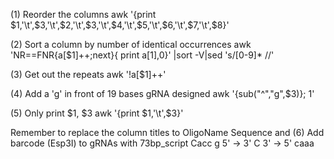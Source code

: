 (1) Reorder the columns
	awk '{print $1,'\t',$3,'\t',$2,'\t',$3,'\t',$4,'\t',$5,'\t',$6,'\t',$7,'\t',$8}' <filename>

(2) Sort a column by number of identical occurrences 
	awk  'NR==FNR{a[$1]++;next}{ print a[$1],$0}'<filename>  <filename> |sort -V|sed 's/[0-9]* //'

(3) Get out the repeats
	awk '!a[$1]++'  <filename>

(4) Add a 'g' in front of 19 bases gRNA designed
	awk '{sub("^","g",$3)}; 1' <filename>
	
(5) Only print $1, $3
	awk '{print $1,'\t',$3}' <filename>
	
Remember to replace the column titles to OligoName Sequence and
(6) Add barcode (Esp3I) to gRNAs with 73bp_script
	Cacc g 5' -> 3'
		C 3' -> 5' caaa
